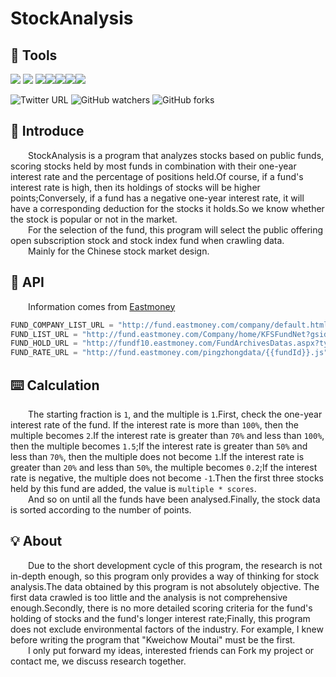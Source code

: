 # StockAnalysis



## 🔨 Tools

![](https://img.shields.io/badge/StockAnalysis-v1.0-brightgreen?style=flat-square) ![](https://img.shields.io/badge/Python-v3.8-blue?style=flat-square&logo=python&logoColor=white) ![](https://img.shields.io/pypi/v/PyMySQL?color=blue&label=PyMySQL&logo=python&logoColor=white&style=flat-square)![](https://img.shields.io/pypi/v/xlwt?color=blue&label=xlwt&logo=python&logoColor=white&style=flat-square)![](https://img.shields.io/pypi/v/xlrd?color=blue&label=xlrd&logo=python&logoColor=white&style=flat-square)![](https://img.shields.io/pypi/v/beautifulsoup4?color=blue&label=bs4&logo=python&logoColor=white&style=flat-square)![](https://img.shields.io/pypi/v/requests?color=blue&label=requests&logo=python&logoColor=white&style=flat-square)



![Twitter URL](https://img.shields.io/twitter/url?color=blue&label=Twitter&logo=twitter&logoColor=white&style=flat-square&url=https%3A%2F%2Ftwitter.com%2FMr_LiuYC) ![GitHub watchers](https://img.shields.io/github/watchers/LegendLiuYC/StockAnalysis?style=flat-square) ![GitHub forks](https://img.shields.io/github/forks/LegendLiuYC/StockAnalysis?style=flat-square)



##  🧷 Introduce

&emsp;&emsp;StockAnalysis is a program that analyzes stocks based on public funds, scoring stocks held by most funds in combination with their one-year interest rate and the percentage of positions held.Of course, if a fund's interest rate is high, then its holdings of stocks will be higher points;Conversely, if a fund has a negative one-year interest rate, it will have a corresponding deduction for the stocks it holds.So we know whether the stock is popular or not in the market.  
&emsp;&emsp;For the selection of the fund, this program will select the public offering open subscription stock and stock index fund when crawling data.  
&emsp;&emsp;Mainly for the Chinese stock market design. 




## 🎯 API

&emsp;&emsp;Information comes from [Eastmoney](https://fund.eastmoney.com)

```python
FUND_COMPANY_LIST_URL = "http://fund.eastmoney.com/company/default.html"
FUND_LIST_URL = "http://fund.eastmoney.com/Company/home/KFSFundNet?gsid={{companyId}}"
FUND_HOLD_URL = "http://fundf10.eastmoney.com/FundArchivesDatas.aspx?type=jjcc&code={{fundId}}&topline={{DisplayTopItems}}&year=&month="
FUND_RATE_URL = "http://fund.eastmoney.com/pingzhongdata/{{fundId}}.js"
```



## ⌨️ Calculation

&emsp;&emsp;The starting fraction is `1`, and the multiple is `1`.First, check the one-year interest rate of the fund. If the interest rate is more than `100%`, then the multiple becomes `2`.If the interest rate is greater than `70%` and less than `100%`, then the multiple becomes `1.5`;If the interest rate is greater than `50%` and less than `70%`, then the multiple does not become `1`.If the interest rate is greater than `20%` and less than `50%`, the multiple becomes `0.2`;If the interest rate is negative, the multiple does not become `-1`.Then the first three stocks held by this fund are added, the value is `multiple * scores`.  
&emsp;&emsp;And so on until all the funds have been analysed.Finally, the stock data is sorted according to the number of points.



## 💡 About

&emsp;&emsp;Due to the short development cycle of this program, the research is not in-depth enough, so this program only provides a way of thinking for stock analysis.The data obtained by this program is not absolutely objective. The first data crawled is too little and the analysis is not comprehensive enough.Secondly, there is no more detailed scoring criteria for the fund's holding of stocks and the fund's longer interest rate;Finally, this program does not exclude environmental factors of the industry. For example, I knew before writing the program that "Kweichow Moutai" must be the first.  
&emsp;&emsp;I only put forward my ideas, interested friends can Fork my project or contact me, we discuss research together.

